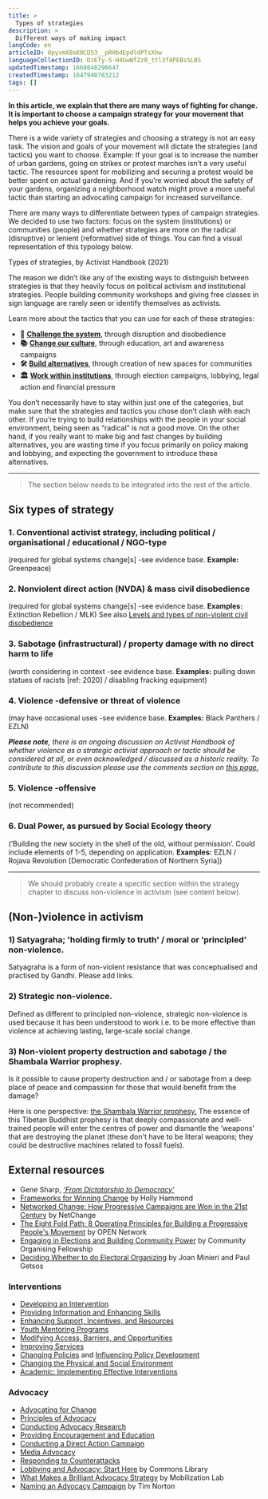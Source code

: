```yaml
---
title: >
  Types of strategies
description: >
  Different ways of making impact
langCode: en
articleID: 0pyvmXBsK0CD53__pRHbdEpdldPTsXhw
languageCollectionID: DzETy-5-H4GwWfZz0_ttl3fAPEBsSLBS
updatedTimestamp: 1668048290647
createdTimestamp: 1647940783212
tags: []
---
```


**In this article, we explain that there are many ways of fighting for change. It is important to choose a campaign strategy for your movement that helps you achieve your goals.**

There is a wide variety of strategies and choosing a strategy is not an easy task. The vision and goals of your movement will dictate the strategies (and tactics) you want to choose. Example: If your goal is to increase the number of urban gardens, going on strikes or protest marches isn’t a very useful tactic. The resources spent for mobilizing and securing a protest would be better spent on actual gardening. And if you’re worried about the safety of your gardens, organizing a neighborhood watch might prove a more useful tactic than starting an advocating campaign for increased surveillance.

There are many ways to differentiate between types of campaign strategies. We decided to use two factors: focus on the system (institutions) or communities (people) and whether strategies are more on the radical (disruptive) or lenient (reformative) side of things. You can find a visual representation of this typology below.

<div><figcaption>Types of strategies, by Activist Handbook (2021)</figcaption></div>

The reason we didn’t like any of the existing ways to distinguish between strategies is that they heavily focus on political activism and institutional strategies. People building community workshops and giving free classes in sign language are rarely seen or identify themselves as activists.

Learn more about the tactics that you can use for each of these strategies:

-   **📢** [**Challenge the system**](/tactics/system-challanging), through disruption and disobedience
-   **📚** [**Change our culture**](/tactics/cultural), through education, art and awareness campaigns
-   **🛠** [**Build alternatives**](/tactics/alternative-building), through creation of new spaces for communities
-   **🏛** [**Work within institutions**](/tactics/institutional), through election campaigns, lobbying, legal action and financial pressure

You don’t necessarily have to stay within just one of the categories, but make sure that the strategies and tactics you chose don’t clash with each other. If you’re trying to build relationships with the people in your social environment, being seen as “radical” is not a good move. On the other hand, if you really want to make big and fast changes by building alternatives, you are wasting time if you focus primarily on policy making and lobbying, and expecting the government to introduce these alternatives.

* * *

> The section below needs to be integrated into the rest of the article.

## **Six types of strategy**

### **1\. Conventional activist strategy, including political / organisational / educational / NGO-type**

(required for global systems change\[s\] -see evidence base. **Example:** Greenpeace)

### **2\. Nonviolent direct action (NVDA) & mass civil disobedience**

(required for global systems change\[s\] -see evidence base. **Examples:** Extinction Rebellion / MLK) See also [Levels and types of non-violent civil disobedience](/strategy/civil-disobedience)

### **3\. Sabotage (infrastructural) / property damage with no direct harm to life**

(worth considering in context -see evidence base. **Examples:** pulling down statues of racists \[ref: 2020\] / disabling fracking equipment)

### **4\. Violence -defensive or threat of violence**

(may have occasional uses -see evidence base. **Examples:** Black Panthers / EZLN)

_**Please note**, there is an ongoing discussion on Activist Handbook of whether violence as a strategic activist approach or tactic should be considered at all, or even acknowledged / discussed as a historic reality. To contribute to this discussion please use the comments section on_ [_this page._](/discussion/violence)

### **5\. Violence -offensive**

(not recommended)

### **6\. Dual Power, as pursued by Social Ecology theory**

(‘Building the new society in the shell of the old, without permission’. Could include elements of 1-5, depending on application. **Examples:** EZLN / Rojava Revolution \[Democratic Confederation of Northern Syria\])

* * *

> We should probably create a specific section within the strategy chapter to discuss non-violence in activism (see content below).

## (Non-)violence in activism

### **1) Satyagraha; 'holding firmly to truth' / moral or ‘principled’ non-violence.**

Satyagraha is a form of non-violent resistance that was conceptualised and practised by Gandhi. Please add links.

### **2) Strategic non-violence.**

Defined as different to principled non-violence, strategic non-violence is used because it has been understood to work i.e. to be more effective than violence at achieving lasting, large-scale social change.

### **3) Non-violent property destruction and sabotage / the Shambala Warrior prophesy.**

Is it possible to cause property destruction and / or sabotage from a deep place of peace and compassion for those that would benefit from the damage?

Here is one perspective: [the Shambala Warrior prophesy.](https://www.youtube.com/watch?v=wt-j-nhej8E&t=568s&ab_channel=FacingFuture) The essence of this Tibetan Buddhist prophesy is that deeply compassionate and well-trained people will enter the centres of power and dismantle the ‘weapons’ that are destroying the planet (these don't have to be literal weapons; they could be destructive machines related to fossil fuels).

## External resources

-   Gene Sharp, [_‘From Dictatorship to Democracy’_](http://www.cfic.org.uk/media/From%20dictatorship%20to%20democracy.pdf)
-   [Frameworks for Winning Change](https://commonslibrary.org/frameworks-for-winning-change/) by Holly Hammond
-   [Networked Change: How Progressive Campaigns are Won in the 21st Century](https://commonslibrary.org/networked-change/) by NetChange
-   [The Eight Fold Path: 8 Operating Principles for Building a Progressive People's Movement](https://commonslibrary.org/the-eight-fold-path/) by OPEN Network
-   [Engaging in Elections and Building Community Power](https://commonslibrary.org/engaging-in-elections-and-building-community-power/) by Community Organising Fellowship
-   [Deciding Whether to do Electoral Organizing](https://commonslibrary.org/deciding-whether-to-do-electoral-organizing/) by Joan Minieri and Paul Getsos

### Interventions

-   [Developing an Intervention](https://ctb.ku.edu/en/developing-intervention)
-   [Providing Information and Enhancing Skills](https://ctb.ku.edu/en/table-of-contents/implement/provide-information-enhance-skills)
-   [Enhancing Support, Incentives, and Resources](https://ctb.ku.edu/en/table-of-contents/implement/enhancing-support)
-   [Youth Mentoring Programs](https://ctb.ku.edu/en/table-of-contents/implement/youth-mentoring)
-   [Modifying Access, Barriers, and Opportunities](https://ctb.ku.edu/en/table-of-contents/implement/access-barriers-opportunities)
-   [Improving Services](https://ctb.ku.edu/en/table-of-contents/implement/improving-services)
-   [Changing Policies](https://ctb.ku.edu/en/table-of-contents/implement/changing-policies) and [Influencing Policy Development](https://ctb.ku.edu/en/influencing-policy-development)
-   [Changing the Physical and Social Environment](https://ctb.ku.edu/en/table-of-contents/implement/physical-social-environment)
-   [Academic: Implementing Effective Interventions](https://ctb.ku.edu/en/best-change-processes/implementing-effective-interventions/overview)

### Advocacy

-   [Advocating for Change](https://ctb.ku.edu/en/advocating-change)
-   [Principles of Advocacy](https://ctb.ku.edu/en/table-of-contents/advocacy/advocacy-principles)
-   [Conducting Advocacy Research](https://ctb.ku.edu/en/table-of-contents/advocacy/advocacy-research)
-   [Providing Encouragement and Education](https://ctb.ku.edu/en/table-of-contents/advocacy/encouragement-education)
-   [Conducting a Direct Action Campaign](https://ctb.ku.edu/en/table-of-contents/advocacy/direct-action)
-   [Media Advocacy](https://ctb.ku.edu/en/table-of-contents/advocacy/media-advocacy)
-   [Responding to Counterattacks](https://ctb.ku.edu/en/table-of-contents/advocacy/respond-to-counterattacks)
-   [Lobbying and Advocacy: Start Here](https://commonslibrary.org/lobbying-and-advocacy-start-here/) by Commons Library
-   [What Makes a Brilliant Advocacy Strategy](https://commonslibrary.org/what-makes-a-brilliant-advocacy-strategy/) by Mobilization Lab
-   [Naming an Advocacy Campaign](https://commonslibrary.org/naming-an-advocacy-campaign/) by Tim Norton